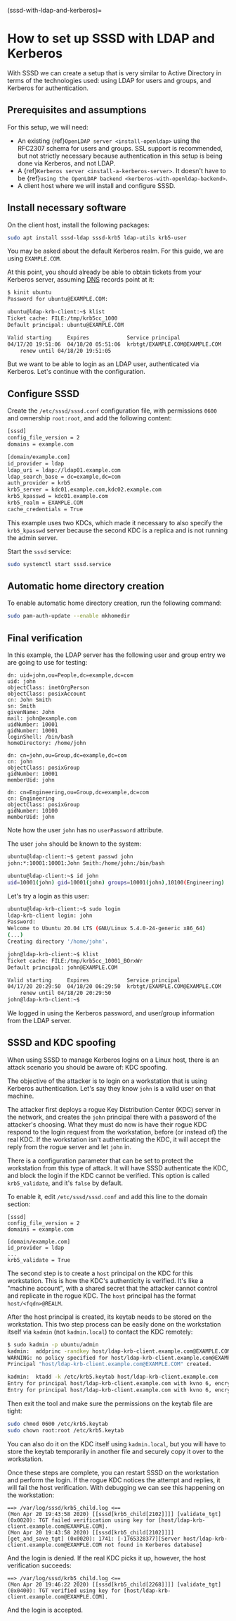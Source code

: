 (sssd-with-ldap-and-kerberos)=
# How to set up SSSD with LDAP and Kerberos

With SSSD we can create a setup that is very similar to Active Directory in terms of the technologies used: using LDAP for users and groups, and Kerberos for authentication.

## Prerequisites and assumptions

For this setup, we will need:
- An existing {ref}`OpenLDAP server <install-openldap>` using the RFC2307 schema for users and groups. SSL support is recommended, but not strictly necessary because authentication in this setup is being done via Kerberos, and not LDAP.
- A {ref}`Kerberos server <install-a-kerberos-server>`. It doesn't have to be {ref}`using the OpenLDAP backend <kerberos-with-openldap-backend>`.
- A client host where we will install and configure SSSD.

## Install necessary software

On the client host, install the following packages:

```bash
sudo apt install sssd-ldap sssd-krb5 ldap-utils krb5-user
```

You may be asked about the default Kerberos realm. For this guide, we are using `EXAMPLE.COM`.

At this point, you should already be able to obtain tickets from your Kerberos server, assuming [DNS](https://documentation.ubuntu.com/server/reference/glossary/#term-DNS) records point at it:

```bash
$ kinit ubuntu
Password for ubuntu@EXAMPLE.COM:

ubuntu@ldap-krb-client:~$ klist
Ticket cache: FILE:/tmp/krb5cc_1000
Default principal: ubuntu@EXAMPLE.COM

Valid starting     Expires            Service principal
04/17/20 19:51:06  04/18/20 05:51:06  krbtgt/EXAMPLE.COM@EXAMPLE.COM
	renew until 04/18/20 19:51:05
```

But we want to be able to login as an LDAP user, authenticated via Kerberos. Let's continue with the configuration.

## Configure SSSD

Create the `/etc/sssd/sssd.conf` configuration file, with permissions `0600` and ownership `root:root`, and add the following content:

```bash
[sssd]
config_file_version = 2
domains = example.com

[domain/example.com]
id_provider = ldap
ldap_uri = ldap://ldap01.example.com
ldap_search_base = dc=example,dc=com
auth_provider = krb5
krb5_server = kdc01.example.com,kdc02.example.com
krb5_kpasswd = kdc01.example.com
krb5_realm = EXAMPLE.COM
cache_credentials = True
```

This example uses two KDCs, which made it necessary to also specify the `krb5_kpasswd` server because the second KDC is a replica and is not running the admin server.

Start the `sssd` service:

```bash
sudo systemctl start sssd.service
```

## Automatic home directory creation

To enable automatic home directory creation, run the following command:

```bash
sudo pam-auth-update --enable mkhomedir
```

## Final verification

In this example, the LDAP server has the following user and group entry we are going to use for testing:

```
dn: uid=john,ou=People,dc=example,dc=com
uid: john
objectClass: inetOrgPerson
objectClass: posixAccount
cn: John Smith
sn: Smith
givenName: John
mail: john@example.com
uidNumber: 10001
gidNumber: 10001
loginShell: /bin/bash
homeDirectory: /home/john

dn: cn=john,ou=Group,dc=example,dc=com
cn: john
objectClass: posixGroup
gidNumber: 10001
memberUid: john

dn: cn=Engineering,ou=Group,dc=example,dc=com
cn: Engineering
objectClass: posixGroup
gidNumber: 10100
memberUid: john
```

Note how the user `john` has no `userPassword` attribute.

The user `john` should be known to the system:

```bash
ubuntu@ldap-client:~$ getent passwd john
john:*:10001:10001:John Smith:/home/john:/bin/bash

ubuntu@ldap-client:~$ id john
uid=10001(john) gid=10001(john) groups=10001(john),10100(Engineering)
```

Let's try a login as this user:

```bash
ubuntu@ldap-krb-client:~$ sudo login
ldap-krb-client login: john
Password: 
Welcome to Ubuntu 20.04 LTS (GNU/Linux 5.4.0-24-generic x86_64)
(...)
Creating directory '/home/john'.

john@ldap-krb-client:~$ klist
Ticket cache: FILE:/tmp/krb5cc_10001_BOrxWr
Default principal: john@EXAMPLE.COM

Valid starting     Expires            Service principal
04/17/20 20:29:50  04/18/20 06:29:50  krbtgt/EXAMPLE.COM@EXAMPLE.COM
	renew until 04/18/20 20:29:50
john@ldap-krb-client:~$
```

We logged in using the Kerberos password, and user/group information from the LDAP server.

## SSSD and KDC spoofing

When using SSSD to manage Kerberos logins on a Linux host, there is an attack scenario you should be aware of: KDC spoofing.

The objective of the attacker is to login on a workstation that is using Kerberos authentication. Let's say they know `john` is a valid user on that machine.

The attacker first deploys a rogue Key Distribution Center (KDC) server in the network, and creates the `john` principal there with a password of the attacker's choosing. What they must do now is have their rogue KDC respond to the login request from the workstation, before (or instead of) the real KDC. If the workstation isn't authenticating the KDC, it will accept the reply from the rogue server and let `john` in.

There is a configuration parameter that can be set to protect the workstation from this type of attack. It will have SSSD authenticate the KDC, and block the login if the KDC cannot be verified. This option is called `krb5_validate`, and it's `false` by default.

To enable it, edit `/etc/sssd/sssd.conf` and add this line to the domain section:

```text
[sssd]
config_file_version = 2
domains = example.com

[domain/example.com]
id_provider = ldap
...
krb5_validate = True
```

The second step is to create a `host` principal on the KDC for this workstation. This is how the KDC's authenticity is verified. It's like a "machine account", with a shared secret that the attacker cannot control and replicate in the rogue KDC. The `host` principal has the format `host/<fqdn>@REALM`.

After the host principal is created, its keytab needs to be stored on the workstation. This two step process can be easily done on the workstation itself via `kadmin` (not `kadmin.local`) to contact the KDC remotely:

```bash
$ sudo kadmin -p ubuntu/admin
kadmin:  addprinc -randkey host/ldap-krb-client.example.com@EXAMPLE.COM
WARNING: no policy specified for host/ldap-krb-client.example.com@EXAMPLE.COM; defaulting to no policy
Principal "host/ldap-krb-client.example.com@EXAMPLE.COM" created.

kadmin:  ktadd -k /etc/krb5.keytab host/ldap-krb-client.example.com
Entry for principal host/ldap-krb-client.example.com with kvno 6, encryption type aes256-cts-hmac-sha1-96 added to keytab WRFILE:/etc/krb5.keytab.
Entry for principal host/ldap-krb-client.example.com with kvno 6, encryption type aes128-cts-hmac-sha1-96 added to keytab WRFILE:/etc/krb5.keytab.
```

Then exit the tool and make sure the permissions on the keytab file are tight:

```bash
sudo chmod 0600 /etc/krb5.keytab
sudo chown root:root /etc/krb5.keytab
```

You can also do it on the KDC itself using `kadmin.local`, but you will have to store the keytab temporarily in another file and securely copy it over to the workstation.

Once these steps are complete, you can restart SSSD on the workstation and perform the login. If the rogue KDC notices the attempt and replies, it will fail the host verification. With debugging we can see this happening on the workstation:

```
==> /var/log/sssd/krb5_child.log <==
(Mon Apr 20 19:43:58 2020) [[sssd[krb5_child[2102]]]] [validate_tgt] (0x0020): TGT failed verification using key for [host/ldap-krb-client.example.com@EXAMPLE.COM].
(Mon Apr 20 19:43:58 2020) [[sssd[krb5_child[2102]]]] [get_and_save_tgt] (0x0020): 1741: [-1765328377][Server host/ldap-krb-client.example.com@EXAMPLE.COM not found in Kerberos database]
```
And the login is denied. If the real KDC picks it up, however, the host verification succeeds:

```
==> /var/log/sssd/krb5_child.log <==
(Mon Apr 20 19:46:22 2020) [[sssd[krb5_child[2268]]]] [validate_tgt] (0x0400): TGT verified using key for [host/ldap-krb-client.example.com@EXAMPLE.COM].
```

And the login is accepted.

